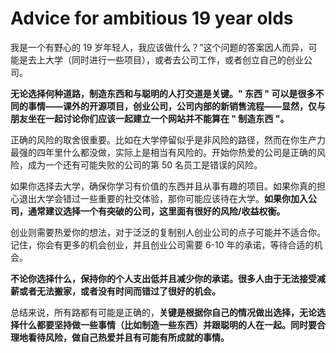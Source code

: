 # Advice for ambitious 19 year olds
我是一个有野心的 19 岁年轻人，我应该做什么？”这个问题的答案因人而异，可能是去上大学（同时进行一些项目），或者去公司工作，或者创立自己的创业公司。

**无论选择何种道路，制造东西和与聪明的人打交道是关键。" 东西 " 可以是很多不同的事情——课外的开源项目，创业公司，公司内部的新销售流程——显然，仅与朋友坐在一起讨论你们应该一起建立一个网站并不能算在 " 制造东西 "。**

正确的风险的取舍很重要。比如在大学停留似乎是非风险的路径，然而在你生产力最强的四年里什么都没做，实际上是相当有风险的。开始你热爱的公司是正确的风险，成为一个还有可能失败的公司的第 50 名员工是错误的风险。

如果你选择去大学，确保你学习有价值的东西并且从事有趣的项目。如果你真的担心退出大学会错过一些重要的社交体验，那你可能应该待在大学。**如果你加入公司，通常建议选择一个有突破的公司，这里面有很好的风险/收益权衡。**

创业则需要热爱你的想法，对于泛泛的复制别人创业公司的点子可能并不适合你。记住，你会有更多的机会创业，并且创业公司需要 6-10 年的承诺，等待合适的机会。

**不论你选择什么，保持你的个人支出低并且减少你的承诺。很多人由于无法接受减薪或者无法搬家，或者没有时间而错过了很好的机会。**

总结来说，所有路都有可能是正确的，**关键是根据你自己的情况做出选择，无论选择什么都要坚持做一些事情（比如制造一些东西）并跟聪明的人在一起。同时要合理地看待风险，做自己热爱并且有可能有所成就的事情。**
